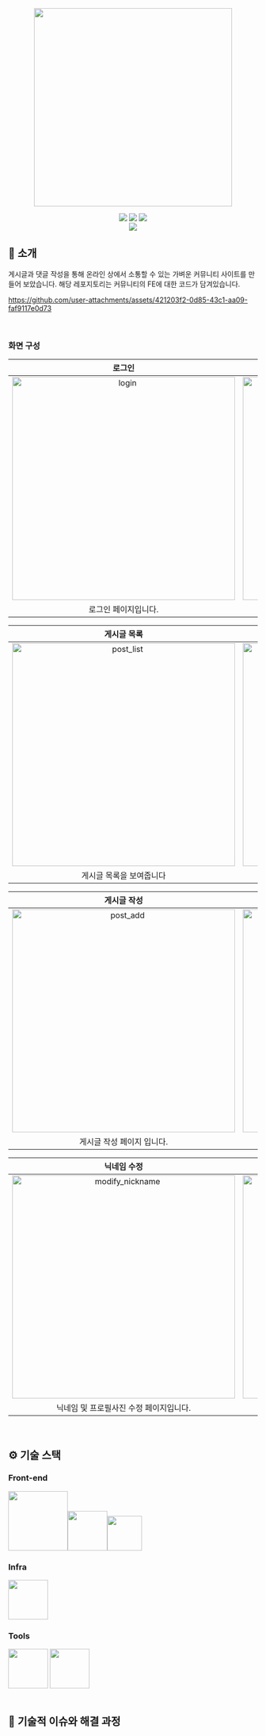 <div align="center">

<!-- logo -->
<img src="https://user-images.githubusercontent.com/80824750/208554558-490845c9-959a-4823-9003-350ec4d221bf.png" width="400"/>


[<img src="https://img.shields.io/badge/-readme.md-important?style=flat&logo=google-chrome&logoColor=white" />]() [<img src="https://img.shields.io/badge/-tech blog-blue?style=flat&logo=google-chrome&logoColor=white" />]() [<img src="https://img.shields.io/badge/release-v1.0.0-ㅎㄱㄷ두?style=flat&logo=google-chrome&logoColor=white" />]() 
<br/> [<img src="https://img.shields.io/badge/프로젝트 기간-2024.10.30~2025.01.14-fab2ac?style=flat&logo=&logoColor=white" />]()

</div> 

## 📝 소개
게시글과 댓글 작성을 통해 온라인 상에서 소통할 수 있는 가벼운 커뮤니티 사이트를 만들어 보았습니다. 
해당 레포지토리는 커뮤니티의 FE에 대한 코드가 담겨있습니다.


https://github.com/user-attachments/assets/421203f2-0d85-43c1-aa09-faf9117e0d73


<br />

### 화면 구성
| 로그인 | 회원가입 |
| :---: | :---: |
|<img width="450" alt="login" src="https://github.com/user-attachments/assets/340dfbf2-6861-43de-846e-34c518dfe21e" /> | <img width="450" alt="register" src="https://github.com/user-attachments/assets/ddcb34e0-396d-4c49-928a-9fb647dacec3" /> |
| 로그인 페이지입니다. | 회원가입 페이지입니다. |


| 게시글 목록 | 게시글 내용 |
| :---: | :---: |
|<img width="450" alt="post_list" src="https://github.com/user-attachments/assets/5ba8c456-2b4c-4d67-afec-b4ee902a31a8" /> | <img width="450" alt="post_detail" src="https://github.com/user-attachments/assets/84d77251-882f-496c-bdda-8f8466c160c6" /> |
| 게시글 목록을 보여줍니다 | 해당 게시글의 내용을 보여줍니다 |


| 게시글 작성 | 게시글 수정 |
| :---: | :---: |
|<img width="450" alt="post_add" src="https://github.com/user-attachments/assets/75b736e2-239c-4ec7-9d38-a8b93fbf23bb" />| <img width="450" alt="post_modify" src="https://github.com/user-attachments/assets/88afe440-694a-4640-a047-7e63038d336f" /> |
| 게시글 작성 페이지 입니다. | 게시글 수정 페이지 입니다 |





| 닉네임 수정 | 비밀번호 수정 |
| :---: | :---: |
| <img width="450" alt="modify_nickname" src="https://github.com/user-attachments/assets/348232c0-fbb1-40ae-9dc8-c16661c8a314" /> | <img width="450" alt="modify_password" src="https://github.com/user-attachments/assets/fafc1ef0-25bf-4781-9b66-d9ccd512d5c6" /> |
| 닉네임 및 프로필사진 수정 페이지입니다. | 비밀번호를 변경할 수 있는 페이지입니다. |




<br />

## ⚙ 기술 스택

### Front-end
<img src="https://img.shields.io/badge/javascript-%23323330.svg?style=for-the-badge&logo=javascript&logoColor=%23F7DF1E" width="120"><img src="https://img.shields.io/badge/html5-%23E34F26.svg?style=for-the-badge&logo=html5&logoColor=white" width="80"><img src="https://img.shields.io/badge/css3-%231572B6.svg?style=for-the-badge&logo=css3&logoColor=white" width="70">



### Infra
<img src="https://img.shields.io/badge/AWS-%23FF9900.svg?style=for-the-badge&logo=amazon-aws&logoColor=white" width="80">

### Tools
<div>
<img src="https://img.shields.io/badge/Notion-%23000000.svg?style=for-the-badge&logo=notion&logoColor=white" width="80">
<img src="https://img.shields.io/badge/github-%23121011.svg?style=for-the-badge&logo=github&logoColor=white" width="80">
    
</div>

<br />

## 🤔 기술적 이슈와 해결 과정


<br />


